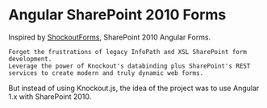 # Angular SharePoint 2010 Forms
Inspired by [ShockoutForms](https://github.com/jbonfardeci/ShockoutForms), SharePoint 2010 Angular Forms.

```
Forget the frustrations of legacy InfoPath and XSL SharePoint form development. 
Leverage the power of Knockout's databinding plus SharePoint's REST
services to create modern and truly dynamic web forms.
```

But instead of using Knockout.js, the idea of the project was to use Angular 1.x with SharePoint 2010. 


